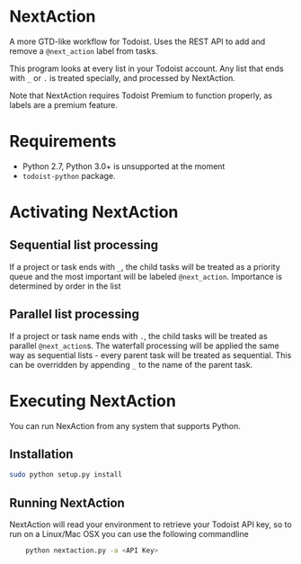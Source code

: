 NextAction
==========

A more GTD-like workflow for Todoist. Uses the REST API to add and remove a `@next_action` label from tasks.

This program looks at every list in your Todoist account.
Any list that ends with `_` or `.` is treated specially, and processed by NextAction.

Note that NextAction requires Todoist Premium to function properly, as labels are a premium feature.

Requirements
============

* Python 2.7, Python 3.0+ is unsupported at the moment
* ```todoist-python``` package.

Activating NextAction
=====================

Sequential list processing
--------------------------
If a project or task ends with `_`, the child tasks will be treated as a priority queue and the most important will be labeled `@next_action`.
Importance is determined by order in the list

Parallel list processing
------------------------
If a project or task name ends with `.`, the child tasks will be treated as parallel `@next_action`s.
The waterfall processing will be applied the same way as sequential lists - every parent task will be treated as sequential. This can be overridden by appending `_` to the name of the parent task.

Executing NextAction
====================

You can run NexAction from any system that supports Python.

Installation
------------

```bash
sudo python setup.py install
```

Running NextAction
------------------

NextAction will read your environment to retrieve your Todoist API key, so to run on a Linux/Mac OSX you can use the following commandline
```bash
    python nextaction.py -a <API Key>
```